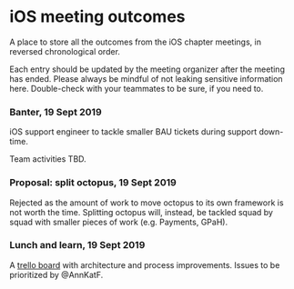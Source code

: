 # iOS meeting outcomes

A place to store all the outcomes from the iOS chapter meetings, in reversed chronological order.

Each entry should be updated by the meeting organizer after the meeting has ended. Please always be mindful of not leaking sensitive information here. Double-check with your teammates to be sure, if you need to.

### Banter, 19 Sept 2019
iOS support engineer to tackle smaller BAU tickets during support down-time.

Team activities TBD.
### Proposal: split octopus, 19 Sept 2019
Rejected as the amount of work to move octopus to its own framework is not worth the time. Splitting octopus will, instead, be tackled squad by squad with smaller pieces of work (e.g. Payments, GPaH).

### Lunch and learn, 19 Sept 2019
A [trello board](https://trello.com/b/7INoC8YK/improvements-architecture-process) with architecture and process improvements. Issues to be prioritized by @AnnKatF.
